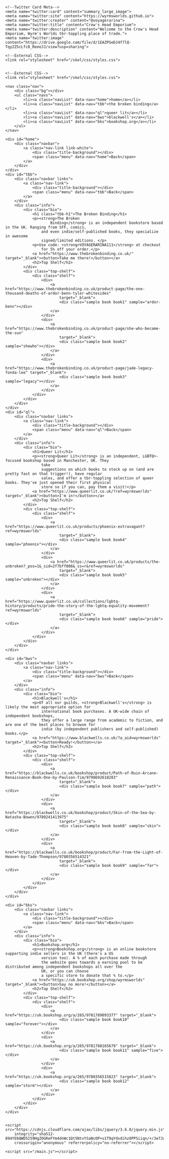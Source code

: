 <!DOCTYPE html>
<html lang="en">

<head>
    <meta charset="UTF-8">
    <meta http-equiv="X-UA-Compatible" content="IE=edge">
    <meta name="viewport" content="width=device-width, initial-scale=1.0">
    <title>Crow's Head Emporium</title>
    
    <!--Twitter Card Meta-->
    <meta name="twitter:card" content="summary_large_image">
    <meta name="twitter:site" content="https://wyrmsworlds.github.io">
    <meta name="twitter:creator" content="@voyagerarina">
    <meta name="twitter:title" content="Crow's Head Emporium">
    <meta name="twitter:description" content="Welcome to the Crow's Head Emporium, Wyrm's Worlds tbr-toppling place of trade.">
    <meta name="twitter:image" content="https://drive.google.com/file/d/1EAZPSeDJ4f7lQ-Tqy2ZScLfc8_ReeeJJ/view?usp=sharing">

    <!--External CSS-->
    <link rel="stylesheet" href="/skel/css/styles.css">


    <!--External CSS-->
    <link rel="stylesheet" href="/skel/css/styles.css">


</head>

<body>

    <nav class="nav">
        <div class="bg"></div>
        <ul class="navs">
            <li><a class="navList" data-nav="home">home</a></li>
            <li><a class="navList" data-nav="tbb">the broken binding</a></li>
            <li><a class="navList" data-nav="ql">queer lit</a></li>
            <li><a class="navList" data-nav="bws">blackwell's</a></li>
            <li><a class="navList" data-nav="bks">bookshop.org</a></li>
        </ul>
    </nav>

    <div id="home">
        <div class="navbar">
            <a class="nav-link link-white">
                <div class="title-background"></div>
                <span class="menu" data-nav="home">Back</span>
            </a>
        </div>
    </div>
    <div id="tbb">
        <div class="navbar links">
            <a class="nav-link">
                <div class="title-background"></div>
                <span class="menu" data-nav="tbb">Back</span>
            </a>
        </div>
        <div class="info">
            <div class="bio">
                <h1 class="tbb-h1">The Broken Binding</h1>
                <p><strong>The Broken
                        Binding</strong> is an independent bookstore based in the UK. Ranging from SFF, comics,
                    and even indie/self-published books, they specialize in awesome
                    signed/limited editions. </p>
                <p>Use code: <strong>VOYAGERARINA111</strong> at checkout
                    for 5% off your order.</p>
                <a href="https://www.thebrokenbinding.co.uk/" target="_blank"><button>Take me there!</button></a>
                <h2>Top Shelf</h2>
            </div>
            <div class="top-shelf">
                <div class="shelf">
                    <div>
                        <a href="https://www.thebrokenbinding.co.uk/product-page/the-one-thousand-deaths-of-ardor-benn-tyler-whitesides"
                            target="_blank">
                            <div class="sample book book1" sample="ardor-benn"></div>
                        </a>
                    </div>
                    <div>
                        <a href="https://www.thebrokenbinding.co.uk/product-page/she-who-became-the-sun"
                            target="_blank">
                            <div class="sample book book2" sample="shewho"></div>
                        </a>
                    </div>
                    <div>
                        <a href="https://www.thebrokenbinding.co.uk/product-page/jade-legacy-fonda-lee" target="_blank">
                            <div class="sample book book3" sample="legacy"></div>
                        </a>
                    </div>
                </div>
            </div>
        </div>
    </div>
    <div id="ql">
        <div class="navbar links">
            <a class="nav-link">
                <div class="title-background"></div>
                <span class="menu" data-nav="ql">Back</span>
            </a>
        </div>
        <div class="info">
            <div class="bio">
                <h1>Queer Lit</h1>
                <p><strong>Queer Lit</strong> is an independent, LGBTQ+-focused bookshop based in Manchester, UK. They
                    take
                    suggestions on which books to stock up on (and are pretty fast on that trigger!), have regular
                    sales, and offer a tbr-toppling selection of queer books. They've just opened their first physical
                    store so if you can, pay them a visit!</p>
                <a href="https://www.queerlit.co.uk/?ref=wyrmsworlds" target="_blank"><button>I'm in!</button></a>
                <h2>Top Shelf</h2>
            </div>
            <div class="top-shelf">
                <div class="shelf">
                    <div>
                        <a href="https://www.queerlit.co.uk/products/phoenix-extravagant?ref=wyrmsworlds"
                            target="_blank">
                            <div class="sample book book4" sample="phoenix"></div>
                        </a>
                    </div>
                    <div>
                        <a href="https://www.queerlit.co.uk/products/the-unbroken?_pos=1&_sid=2f7bff086&_ss=r&ref=wyrmsworlds"
                            target="_blank">
                            <div class="sample book book5" sample="unbroken"></div>
                        </a>
                    </div>
                    <div>
                        <a href="https://www.queerlit.co.uk/collections/lgbtq-history/products/pride-the-story-of-the-lgbtq-equality-movement?ref=wyrmsworlds"
                            target="_blank">
                            <div class="sample book book6" sample="pride"></div>
                        </a>
                    </div>
                </div>
            </div>
        </div>
    </div>

    <div id="bws">
        <div class="navbar links">
            <a class="nav-link">
                <div class="title-background"></div>
                <span class="menu" data-nav="bws">Back</span>
            </a>
        </div>
        <div class="info">
            <div class="bio">
                <h1>Blackwell's</h1>
                <p>Of all our guilds, <strong>Blackwell's</strong> is likely the most appropriate option for
                    international book purchases. A UK-wide chain of independent bookshops,
                    they offer a large range from academic to fiction, and are one of the best places to browse for
                    indie (by independent publishers and self-published) books.</p>
                <a href="https://www.blackwells.co.uk/?a_aid=wyrmsworlds" target="_blank"><button>Ready!</button></a>
                <h2>Top Shelf</h2>
            </div>
            <div class="top-shelf">
                <div class="shelf">
                    <div>
                        <a href="https://blackwells.co.uk/bookshop/product/Path-of-Ruin-Arcane-Renaissance-Book-One-by-Paulson-Tim/9798692618283"
                            target="_blank">
                            <div class="sample book book7" sample="path"></div>
                        </a>
                    </div>
                    <div>
                        <a href="https://blackwells.co.uk/bookshop/product/Skin-of-the-Sea-by-Natasha-Bowen/9780241413975"
                            target="_blank">
                            <div class="sample book book8" sample="skin"></div>
                        </a>
                    </div>
                    <div>
                        <a href="https://blackwells.co.uk/bookshop/product/Far-from-the-Light-of-Heaven-by-Tade-Thompson/9780356514321"
                            target="_blank">
                            <div class="sample book book9" sample="far"></div>
                        </a>
                    </div>
                </div>
            </div>
        </div>
    </div>

    <div id="bks">
        <div class="navbar links">
            <a class="nav-link">
                <div class="title-background"></div>
                <span class="menu" data-nav="bks">Back</span>
            </a>
        </div>
        <div class="info">
            <div class="bio">
                <h1>Bookshop.org</h1>
                <p><strong>Bookshop.org</strong> is an online bookstore supporting indie sellers in the UK (there's a US
                    version too). A % of each purchase made through
                    the website goes towards a earning pool to be distributed among independent bookshops all over the
                    UK, or you can choose
                    a specific store to donate that % to.</p>
                <a href="https://uk.bookshop.org/shop/wyrmsworlds" target="_blank"><button>Say no more!</button></a>
                <h2>Top Shelf</h2>
            </div>
            <div class="top-shelf">
                <div class="shelf">
                    <div>
                        <a href="https://uk.bookshop.org/a/265/9781789093377" target="_blank">
                            <div class="sample book book10" sample="forever"></div>
                        </a>
                    </div>
                    <div>
                        <a href="https://uk.bookshop.org/a/265/9781788165679" target="_blank">
                            <div class="sample book book11" sample="five"></div>
                        </a>
                    </div>
                    <div>
                        <a href="https://uk.bookshop.org/a/265/9780356515823" target="_blank">
                            <div class="sample book book12" sample="storm"></div>
                        </a>
                    </div>
                </div>
            </div>
        </div>
    </div>


    <script src="https://cdnjs.cloudflare.com/ajax/libs/jquery/3.6.0/jquery.min.js"
        integrity="sha512-894YE6QWD5I59HgZOGReFYm4dnWc1Qt5NtvYSaNcOP+u1T9qYdvdihz0PPSiiqn/+/3e7Jo4EaG7TubfWGUrMQ=="
        crossorigin="anonymous" referrerpolicy="no-referrer"></script>

    <script src="/main.js"></script>
</body>

</html>
